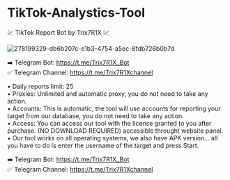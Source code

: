 # TikTok-Analystics-Tool

💹 TikTok Report Bot by Trix7R1X 💹

![278199329-db6b207c-e1b3-4754-a5ec-8fdb726b0b7d](https://github.com/caferedteam/TikTok-Analystics-Tool/assets/154555736/d4c899df-f57b-4f1b-a0e0-f105775d4579)


➡️ Telegram Bot: https://t.me/Trix7R1X_Bot <br>
✅ Telegram Channel: https://t.me/Trix7R1Xchannel <br>

• Daily reports limit: 25 <br> 
• Proxies: Unlimited and automatic proxy, you do not need to take any action. <br>
• Accounts: This is automatic, the tool will use accounts for reporting your target from our database, you do not need to take any action. <br>
• Access: You can access our tool with the license granted to you after purchase. (NO DOWNLOAD REQUIRED) accessible throught website panel. <br>
• Our tool works on all operating systems, we also have APK version... all you have to do is enter the username of the target and press Start. <br>

➡️ Telegram Bot: https://t.me/Trix7R1X_Bot <br>
✅ Telegram Channel: https://t.me/Trix7R1Xchannel <br>
